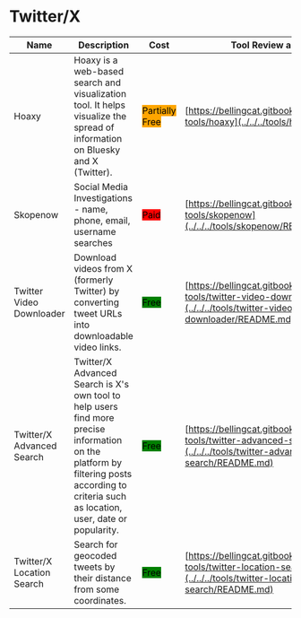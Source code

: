 # Twitter/X

| Name | Description | Cost | Tool Review and Guide |
| --- | --- | --- | --- |
| Hoaxy | Hoaxy is a web-based search and visualization tool. It helps visualize the spread of information on Bluesky and X (Twitter). | <mark style="background-color:orange;">Partially Free</mark> | [https://bellingcat.gitbook.io/toolkit/more/all-tools/hoaxy](../../../tools/hoaxy/README.md) |
| Skopenow | Social Media Investigations - name, phone, email, username searches | <mark style="background-color:red;">Paid</mark> | [https://bellingcat.gitbook.io/toolkit/more/all-tools/skopenow](../../../tools/skopenow/README.md) |
| Twitter Video Downloader | Download videos from X (formerly Twitter) by converting tweet URLs into downloadable video links. | <mark style="background-color:green;">Free</mark> | [https://bellingcat.gitbook.io/toolkit/more/all-tools/twitter-video-downloader](../../../tools/twitter-video-downloader/README.md) |
| Twitter/X Advanced Search | Twitter/X Advanced Search is X's own tool to help users find more precise information on the platform by filtering posts according to criteria such as location, user, date or popularity. | <mark style="background-color:green;">Free</mark> | [https://bellingcat.gitbook.io/toolkit/more/all-tools/twitter-advanced-search](../../../tools/twitter-advanced-search/README.md) |
| Twitter/X Location Search | Search for geocoded tweets by their distance from some coordinates. | <mark style="background-color:green;">Free</mark> | [https://bellingcat.gitbook.io/toolkit/more/all-tools/twitter-location-search](../../../tools/twitter-location-search/README.md) |